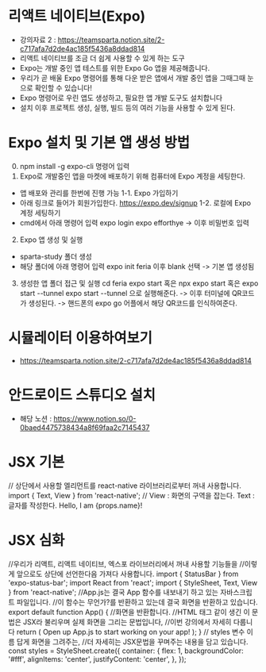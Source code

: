 # 리액트 네이티브(Expo)
- 강의자료 2 : https://teamsparta.notion.site/2-c717afa7d2de4ac185f5436a8ddad814
- 리액트 네이티브를 조금 더 쉽게 사용할 수 있게 하는 도구
- Expo는 개발 중인 앱 테스트를 위한 Expo Go 앱을 제공해줍니다.
- 우리가 곧 배울 Expo 명령어를 통해 다운 받은 앱에서 개발 중인 앱을 그때그때 눈으로 확인할 수 있습니다! 
- Expo 명령어로 우린 앱도 생성하고, 필요한 앱 개발 도구도 설치합니다
- 설치 이후 프로젝트 생성, 실행, 빌드 등의 여러 기능을 사용할 수 있게 된다.


# Expo 설치 및 기본 앱 생성 방법
0. npm install -g expo-cli 명령어 입력
1. Expo로 개발중인 앱을 마켓에 배포하기 위해 컴퓨터에 Expo 계정을 세팅한다.
- 앱 배포와 관리를 한번에 진행 가능
1-1. Expo 가입하기
- 아래 링크로 들어가 회원가입한다. 
  https://expo.dev/signup
1-2. 로컬에 Expo 계정 세팅하기
- cmd에서 아래 명령어 입력
expo login
expo efforthye
-> 이후 비밀번호 입력
2. Expo 앱 생성 및 실행
- sparta-study 폴더 생성
- 해당 폴더에 아래 명령어 입력
expo init feria
이후 blank 선택 -> 기본 앱 생성됨
3. 생성한 앱 폴더 접근 및 실행
cd feria
expo start 혹은 npx expo start 혹은 expo start --tunnel 
expo start --tunnel 으로 실행해준다.
-> 이후 터미널에 QR코드가 생성된다.
-> 핸드폰의 expo go 어플에서 해당 QR코드를 인식하여준다.


# 시뮬레이터 이용하여보기
- https://teamsparta.notion.site/2-c717afa7d2de4ac185f5436a8ddad814

# 안드로이드 스튜디오 설치
- 해당 노션 : https://www.notion.so/0-0baed4475738434a8f69faa2c7145437


# JSX 기본
// 상단에서 사용할 엘리먼트를 react-native 라이브러리로부터 꺼내 사용합니다.
import { Text, View } from 'react-native';
// View : 화면의 구역을 잡는다. Text : 글자를 작성한다.
<View>
  <Text>Hello, I am {props.name}!</Text>
</View>


# JSX 심화
//우리가 리액트, 리액트 네이티브, 엑스포 라이브러리에서 꺼내 사용할 기능들을
//이렇게 앞으로도 상단에 선언한다음 가져다 사용합니다.
import { StatusBar } from 'expo-status-bar';
import React from 'react';
import { StyleSheet, Text, View } from 'react-native';
//App.js는 결국 App 함수를 내보내기 하고 있는 자바스크립트 파일입니다.
//이 함수는 무언가?를 반환하고 있는데 결국 화면을 반환하고 있습니다.
export default function App() {
	//화면을 반환합니다.
	//HTML 태그 같이 생긴 이 문법은 JSX라 불리우며 실제 화면을 그리는 문법입니다,
	//이번 강의에서 자세히 다룹니다
  return (
    <View style={styles.container}>
      <Text>Open up App.js to start working on your app!</Text>
      <StatusBar style="auto" />
    </View>
  );
}
// styles 변수 이름 답게 화면을 그려주는, 
//더 자세히는 JSX문법을 꾸며주는 내용을 담고 있습니다.
const styles = StyleSheet.create({
  container: {
    flex: 1,
    backgroundColor: '#fff',
    alignItems: 'center',
    justifyContent: 'center',
  },
});



